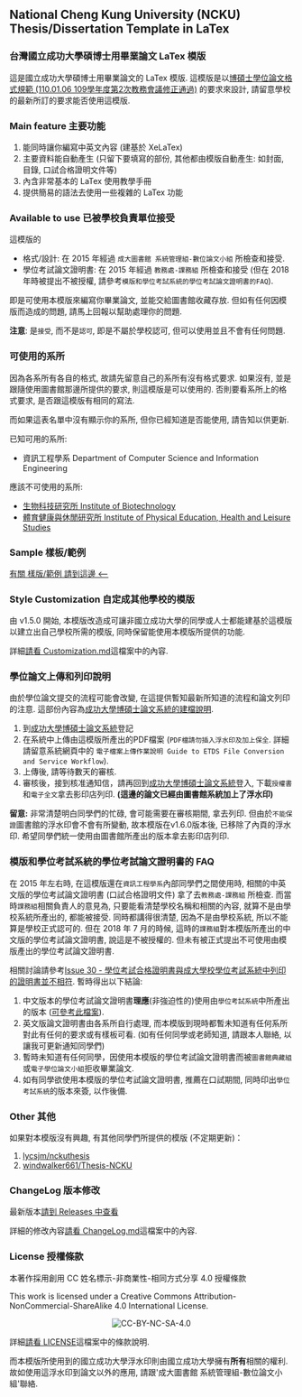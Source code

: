 ## National Cheng Kung University (NCKU) Thesis/Dissertation Template in LaTex

### 台灣國立成功大學碩博士用畢業論文 LaTex 模版

這是國立成功大學碩博士用畢業論文的 LaTex 模版. 這模版是以[博碩士學位論文格式規範 (110.01.06 109學年度第2次教務會議修正通過)](https://cid-acad.ncku.edu.tw/p/412-1042-1378.php?Lang=zh-tw) 的要求來設計, 請留意學校的最新所訂的要求能否使用這模版.

### Main feature 主要功能

1. 能同時讓你編寫中英文內容 (建基於 XeLaTex)
2. 主要資料能自動產生
   (只留下要填寫的部份, 其他都由模版自動產生: 如封面, 目錄, 口試合格證明文件等)
3. 內含非常基本的 LaTex 使用教學手冊
4. 提供簡易的語法去使用一些複雜的 LaTex 功能

### Available to use 已被學校負責單位接受

這模版的

- 格式/設計: 在 2015 年經過 `成大圖書館 系統管理組-數位論文小組` 所檢查和接受.
- 學位考試論文證明書: 在 2015 年經過 `教務處-課務組` 所檢查和接受 (但在 2018 年時被提出不被授權, 請參考`模版和學位考試系統的學位考試論文證明書的FAQ`).

即是可使用本模版來編寫你畢業論文, 並能交給圖書館收藏存放. 但如有任何因模版而造成的問題, 請馬上回報以幫助處理你的問題.

**注意**: 是`接受`, 而不是`認可`, 即是不屬於學校認可, 但可以使用並且不會有任何問題.

### 可使用的系所

因為各系所有各自的格式, 故請先留意自己的系所有沒有格式要求. 如果沒有, 並是跟隨使用圖書館那邊所提供的要求, 則這模版是可以使用的. 否則要看系所上的格式要求, 是否跟這模版有相同的寫法.

而如果這表名單中沒有顯示你的系所, 但你已經知道是否能使用, 請告知以供更新.

已知可用的系所:

- 資訊工程學系 Department of Computer Science and Information Engineering

應該不可使用的系所:

- [生物科技研究所 Institute of Biotechnology](http://www.biotech.ncku.edu.tw/files/archive/331_4b79187a.doc)
- [體育健康與休閒研究所 Institute of Physical Education, Health and Leisure Studies](http://www.ncku.edu.tw/~deprb/docs/Thesis%20Regulation%20.doc)

### Sample 樣板/範例

[有關 樣版/範例 請到這邊 <--](https://github.com/wengan-li/ncku-thesis-template-latex-sample)

### Style Customization 自定成其他學校的模版

由 v1.5.0 開始, 本模版改造成可讓非國立成功大學的同學或人士都能建基於這模版以建立出自己學校所需的模版, 同時保留能使用本模版所提供的功能.

詳細[請看 Customization.md](https://github.com/wengan-li/ncku-thesis-template-latex/blob/master/thesis/template/style/Customization.md)這檔案中的內容.

### 學位論文上傳和列印說明

由於學位論文提交的流程可能會改變, 在這提供暫知最新所知道的流程和論文列印的注意. 這部份內容為[成功大學博碩士論文系統的建檔說明](https://thesis.lib.ncku.edu.tw/help/aboutedit/).

1. 到[成功大學博碩士論文系統](https://thesis.lib.ncku.edu.tw/)登記
2. 在系統中上傳由這模版所產出的PDF檔案 (`PDF檔請勿插入浮水印及加上保全`. 詳細請留意系統網頁中的 `電子檔案上傳作業說明 Guide to ETDS File Conversion and Service Workflow`). 
3. 上傳後, 請等待數天的審核.
4. 審核後，接到核准通知信，請再回到[成功大學博碩士論文系統](https://thesis.lib.ncku.edu.tw/)登入, 下載`授權書`和`電子全文`拿去影印店列印. **(這邊的論文已經由圖書館系統加上了浮水印)**

**留意:** 非常清楚明白同學們的忙碌, 會可能需要在審核期間, 拿去列印. 但由於`不能保證`圖書館的浮水印會不會有所變動, 故本模版在v1.6.0版本後, 已移除了內頁的浮水印. 希望同學們統一使用由圖書館所產出的版本拿去影印店列印. 

### 模版和學位考試系統的學位考試論文證明書的 FAQ

在 2015 年左右時, 在這模版還在`資訊工程學系`內部同學們之間使用時, 相關的中英文版的學位考試論文證明書 (口試合格證明文件) 拿了去`教務處-課務組` 所檢查.
而當時`課務組`相關負責人的意見為, 只要能看清楚學校名稱和相關的內容, 就算不是由學校系統所產出的, 都能被接受. 同時都講得很清楚, 因為不是由學校系統, 所以不能算是學校正式認可的.
但在 2018 年 7 月的時候, 這時的`課務組`對本模版所產出的中文版的學位考試論文證明書, 說這是不被授權的. 但未有被正式提出不可使用由模版產出的學位考試論文證明書.

相關討論請參考[Issue 30 - 學位考試合格證明書與成大學校學位考試系統中列印的證明書並不相符](https://github.com/wengan-li/ncku-thesis-template-latex/issues/30).
暫時得出以下結論:

1. 中文版本的學位考試論文證明書**理應**(非強迫性的)使用由`學位考試系統`中所產出的版本 ([可參考此檔案](https://github.com/wengan-li/ncku-thesis-template-latex-sample/blob/master/defense-certificate-ncku-std_origial.pdf)).
2. 英文版論文證明書由各系所自行處理, 而本模版到現時都暫未知道有任何系所對此有任何的要求或有樣板可看. (如有任何同學或老師知道, 請跟本人聯絡, 以讓我可更新通知同學們)
3. 暫時未知道有任何同學，因使用本模版的學位考試論文證明書而被`圖書館典藏組`或`電子學位論文小組`拒收畢業論文.
4. 如有同學欲使用本模版的學位考試論文證明書, 推薦在口試期間, 同時印出`學位考試系統`的版本來簽, 以作後備.

### Other 其他

如果對本模版沒有興趣, 有其他同學們所提供的模版 (不定期更新)：

1. [lycsjm/nckuthesis](https://github.com/lycsjm/nckuthesis)
2. [windwalker661/Thesis-NCKU](https://github.com/windwalker661/Thesis-NCKU)

### ChangeLog 版本修改

最新版本[請到 Releases 中查看](https://github.com/wengan-li/ncku-thesis-template-latex/releases)

詳細的修改內容[請看 ChangeLog.md](https://github.com/wengan-li/ncku-thesis-template-latex/blob/master/CHANGELOG.md)這檔案中的內容.

### License 授權條款

本著作採用創用 CC 姓名標示-非商業性-相同方式分享 4.0 授權條款

This work is licensed under a Creative Commons Attribution-NonCommercial-ShareAlike 4.0 International License.

<p align="center">
  <img src='https://i.creativecommons.org/l/by-nc-sa/4.0/88x31.png' alt="CC-BY-NC-SA-4.0"/>
</p>

詳細[請看 LICENSE](https://github.com/wengan-li/ncku-thesis-template-latex/blob/master/LICENSE)這檔案中的條款說明.

而本模版所使用到的國立成功大學浮水印則由國立成功大學擁有**所有**相關的權利. 故如使用這浮水印到論文以外的應用, 請跟'成大圖書館 系統管理組-數位論文小組'聯絡.
